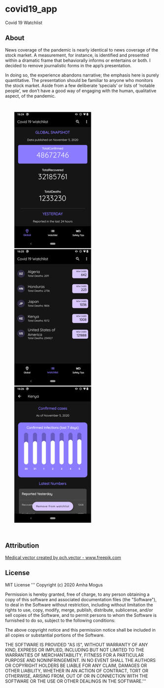 # covid19_app

Covid 19 Watchlist

## About

News coverage of the pandemic is nearly identical to news coverage of the stock market. A measurement, for instance, is identified and presented within a dramatic frame that behaviorally informs or entertains or both. I decided to remove journalistic forms in the app’s presentation.

In doing so, the experience abandons narrative; the emphasis here is purely quantitative. The presentation should be familiar to anyone who monitors the stock market. Aside from a few deliberate ‘specials’ or lists of ‘notable people’, we don’t have a good way of engaging with the human, qualitative aspect, of the pandemic.

<div display="flex" style="padding:30px;">
  <img src="/hype/1a.global.png" width="250"/>
  &nbsp;
  <img src="/hype/2a.watchlist.png" width="250"/>
  &nbsp;
  <img src="/hype/3a.country.detail.png" width="250"/>
</div>

## Attribution

<a href="https://www.freepik.com/vectors/medical">Medical vector created by pch.vector - www.freepik.com</a>

## License

MIT License
'''
Copyright (c) 2020 Amha Mogus

Permission is hereby granted, free of charge, to any person obtaining a copy
of this software and associated documentation files (the "Software"), to deal
in the Software without restriction, including without limitation the rights
to use, copy, modify, merge, publish, distribute, sublicense, and/or sell
copies of the Software, and to permit persons to whom the Software is
furnished to do so, subject to the following conditions:

The above copyright notice and this permission notice shall be included in all
copies or substantial portions of the Software.

THE SOFTWARE IS PROVIDED "AS IS", WITHOUT WARRANTY OF ANY KIND, EXPRESS OR
IMPLIED, INCLUDING BUT NOT LIMITED TO THE WARRANTIES OF MERCHANTABILITY,
FITNESS FOR A PARTICULAR PURPOSE AND NONINFRINGEMENT. IN NO EVENT SHALL THE
AUTHORS OR COPYRIGHT HOLDERS BE LIABLE FOR ANY CLAIM, DAMAGES OR OTHER
LIABILITY, WHETHER IN AN ACTION OF CONTRACT, TORT OR OTHERWISE, ARISING FROM,
OUT OF OR IN CONNECTION WITH THE SOFTWARE OR THE USE OR OTHER DEALINGS IN THE
SOFTWARE.'''
